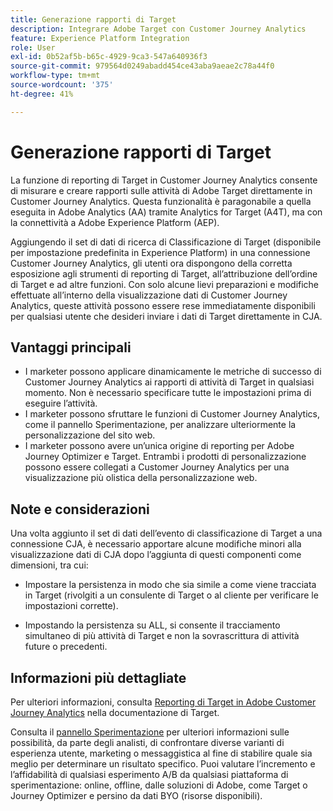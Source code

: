 ```yaml
---
title: Generazione rapporti di Target
description: Integrare Adobe Target con Customer Journey Analytics
feature: Experience Platform Integration
role: User
exl-id: 0b52af5b-b65c-4929-9ca3-547a640936f3
source-git-commit: 979564d0249abadd454ce43aba9aeae2c78a44f0
workflow-type: tm+mt
source-wordcount: '375'
ht-degree: 41%

---
```


# Generazione rapporti di Target

La funzione di reporting di Target in Customer Journey Analytics consente di misurare e creare rapporti sulle attività di Adobe Target direttamente in Customer Journey Analytics. Questa funzionalità è paragonabile a quella eseguita in Adobe Analytics (AA) tramite Analytics for Target (A4T), ma con la connettività a Adobe Experience Platform (AEP).

Aggiungendo il set di dati di ricerca di Classificazione di Target (disponibile per impostazione predefinita in Experience Platform) in una connessione Customer Journey Analytics, gli utenti ora dispongono della corretta esposizione agli strumenti di reporting di Target, all’attribuzione dell’ordine di Target e ad altre funzioni. Con solo alcune lievi preparazioni e modifiche effettuate all’interno della visualizzazione dati di Customer Journey Analytics, queste attività possono essere rese immediatamente disponibili per qualsiasi utente che desideri inviare i dati di Target direttamente in CJA.

## Vantaggi principali

* I marketer possono applicare dinamicamente le metriche di successo di Customer Journey Analytics ai rapporti di attività di Target in qualsiasi momento. Non è necessario specificare tutte le impostazioni prima di eseguire l’attività.
* I marketer possono sfruttare le funzioni di Customer Journey Analytics, come il pannello Sperimentazione, per analizzare ulteriormente la personalizzazione del sito web.
* I marketer possono avere un’unica origine di reporting per Adobe Journey Optimizer e Target. Entrambi i prodotti di personalizzazione possono essere collegati a Customer Journey Analytics per una visualizzazione più olistica della personalizzazione web.

## Note e considerazioni

Una volta aggiunto il set di dati dell’evento di classificazione di Target a una connessione CJA, è necessario apportare alcune modifiche minori alla visualizzazione dati di CJA dopo l’aggiunta di questi componenti come dimensioni, tra cui:

* Impostare la persistenza in modo che sia simile a come viene tracciata in Target (rivolgiti a un consulente di Target o al cliente per verificare le impostazioni corrette).

* Impostando la persistenza su ALL, si consente il tracciamento simultaneo di più attività di Target e non la sovrascrittura di attività future o precedenti.

## Informazioni più dettagliate

Per ulteriori informazioni, consulta [Reporting di Target in Adobe Customer Journey Analytics](https://experienceleague.adobe.com/it/docs/target/using/integrate/cja/target-reporting-in-cja) nella documentazione di Target.

Consulta il [pannello Sperimentazione](../analysis-workspace/c-panels/experimentation.md) per ulteriori informazioni sulle possibilità, da parte degli analisti, di confrontare diverse varianti di esperienza utente, marketing o messaggistica al fine di stabilire quale sia meglio per determinare un risultato specifico. Puoi valutare l’incremento e l’affidabilità di qualsiasi esperimento A/B da qualsiasi piattaforma di sperimentazione: online, offline, dalle soluzioni di Adobe, come Target o Journey Optimizer e persino da dati BYO (risorse disponibili).
